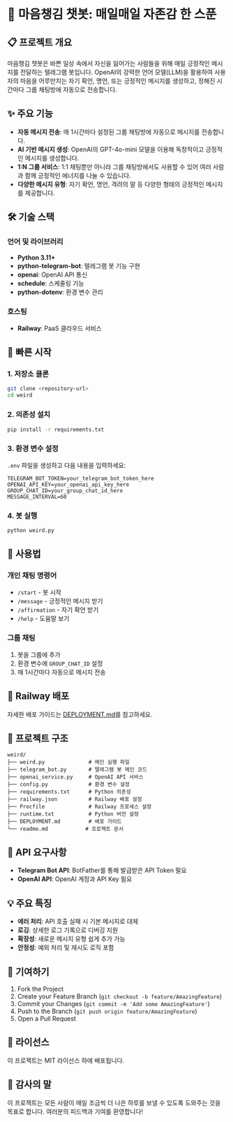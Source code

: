 # 💖 마음챙김 챗봇: 매일매일 자존감 한 스푼

## 📋 프로젝트 개요

마음챙김 챗봇은 바쁜 일상 속에서 자신을 잃어가는 사람들을 위해 매일 긍정적인 메시지를 전달하는 텔레그램 봇입니다. OpenAI의 강력한 언어 모델(LLM)을 활용하여 사용자의 마음을 어루만지는 자기 확언, 명언, 또는 긍정적인 메시지를 생성하고, 정해진 시간마다 그룹 채팅방에 자동으로 전송합니다.

## ✨ 주요 기능

- **자동 메시지 전송**: 매 1시간마다 설정된 그룹 채팅방에 자동으로 메시지를 전송합니다.
- **AI 기반 메시지 생성**: OpenAI의 GPT-4o-mini 모델을 이용해 독창적이고 긍정적인 메시지를 생성합니다.
- **1:N 그룹 서비스**: 1:1 채팅뿐만 아니라 그룹 채팅방에서도 사용할 수 있어 여러 사람과 함께 긍정적인 에너지를 나눌 수 있습니다.
- **다양한 메시지 유형**: 자기 확언, 명언, 격려의 말 등 다양한 형태의 긍정적인 메시지를 제공합니다.

## 🛠️ 기술 스택

### 언어 및 라이브러리
- **Python 3.11+**
- **python-telegram-bot**: 텔레그램 봇 기능 구현
- **openai**: OpenAI API 통신
- **schedule**: 스케줄링 기능
- **python-dotenv**: 환경 변수 관리

### 호스팅
- **Railway**: PaaS 클라우드 서비스

## 🚀 빠른 시작

### 1. 저장소 클론
```bash
git clone <repository-url>
cd weird
```

### 2. 의존성 설치
```bash
pip install -r requirements.txt
```

### 3. 환경 변수 설정
`.env` 파일을 생성하고 다음 내용을 입력하세요:
```env
TELEGRAM_BOT_TOKEN=your_telegram_bot_token_here
OPENAI_API_KEY=your_openai_api_key_here
GROUP_CHAT_ID=your_group_chat_id_here
MESSAGE_INTERVAL=60
```

### 4. 봇 실행
```bash
python weird.py
```

## 📱 사용법

### 개인 채팅 명령어
- `/start` - 봇 시작
- `/message` - 긍정적인 메시지 받기
- `/affirmation` - 자기 확언 받기
- `/help` - 도움말 보기

### 그룹 채팅
1. 봇을 그룹에 추가
2. 환경 변수에 `GROUP_CHAT_ID` 설정
3. 매 1시간마다 자동으로 메시지 전송

## 🚀 Railway 배포

자세한 배포 가이드는 [DEPLOYMENT.md](DEPLOYMENT.md)를 참고하세요.

## 📁 프로젝트 구조

```
weird/
├── weird.py              # 메인 실행 파일
├── telegram_bot.py       # 텔레그램 봇 메인 코드
├── openai_service.py     # OpenAI API 서비스
├── config.py             # 환경 변수 설정
├── requirements.txt      # Python 의존성
├── railway.json          # Railway 배포 설정
├── Procfile              # Railway 프로세스 설정
├── runtime.txt           # Python 버전 설정
├── DEPLOYMENT.md         # 배포 가이드
└── readme.md            # 프로젝트 문서
```

## 🔧 API 요구사항

- **Telegram Bot API**: BotFather를 통해 발급받은 API Token 필요
- **OpenAI API**: OpenAI 계정과 API Key 필요

## 💡 주요 특징

- **에러 처리**: API 호출 실패 시 기본 메시지로 대체
- **로깅**: 상세한 로그 기록으로 디버깅 지원
- **확장성**: 새로운 메시지 유형 쉽게 추가 가능
- **안정성**: 예외 처리 및 재시도 로직 포함

## 🤝 기여하기

1. Fork the Project
2. Create your Feature Branch (`git checkout -b feature/AmazingFeature`)
3. Commit your Changes (`git commit -m 'Add some AmazingFeature'`)
4. Push to the Branch (`git push origin feature/AmazingFeature`)
5. Open a Pull Request

## 📄 라이선스

이 프로젝트는 MIT 라이선스 하에 배포됩니다.

## 💖 감사의 말

이 프로젝트는 모든 사람이 매일 조금씩 더 나은 하루를 보낼 수 있도록 도와주는 것을 목표로 합니다. 여러분의 피드백과 기여를 환영합니다!
